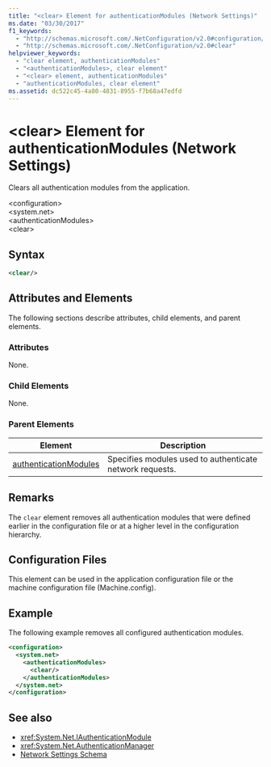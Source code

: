 ```yaml
---
title: "<clear> Element for authenticationModules (Network Settings)"
ms.date: "03/30/2017"
f1_keywords: 
  - "http://schemas.microsoft.com/.NetConfiguration/v2.0#configuration/system.net/authenticationModules/clear"
  - "http://schemas.microsoft.com/.NetConfiguration/v2.0#clear"
helpviewer_keywords: 
  - "clear element, authenticationModules"
  - "<authenticationModules>, clear element"
  - "<clear> element, authenticationModules"
  - "authenticationModules, clear element"
ms.assetid: dc522c45-4a80-4831-8955-f7b68a47edfd
---
```

# \<clear> Element for authenticationModules (Network Settings)
Clears all authentication modules from the application.  
  
 \<configuration>  
\<system.net>  
\<authenticationModules>  
\<clear>  
  
## Syntax  
  
```xml  
<clear/>  
```  
  
## Attributes and Elements  
 The following sections describe attributes, child elements, and parent elements.  
  
### Attributes  
 None.  
  
### Child Elements  
 None.  
  
### Parent Elements  
  
|**Element**|**Description**|  
|-----------------|---------------------|  
|[authenticationModules](../../../../../docs/framework/configure-apps/file-schema/network/authenticationmodules-element-network-settings.md)|Specifies modules used to authenticate network requests.|  
  
## Remarks  
 The `clear` element removes all authentication modules that were defined earlier in the configuration file or at a higher level in the configuration hierarchy.  
  
## Configuration Files  
 This element can be used in the application configuration file or the machine configuration file (Machine.config).  
  
## Example  
 The following example removes all configured authentication modules.  
  
```xml  
<configuration>  
  <system.net>  
    <authenticationModules>  
      <clear/>  
    </authenticationModules>  
  </system.net>  
</configuration>  
```  
  
## See also
- <xref:System.Net.IAuthenticationModule>
- <xref:System.Net.AuthenticationManager>
- [Network Settings Schema](../../../../../docs/framework/configure-apps/file-schema/network/index.md)
